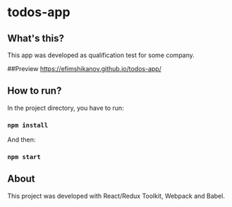 # todos-app
## What's this?
This app was developed as qualification test for some company.

##Preview
https://efimshikanov.github.io/todos-app/

## How to run?
In the project directory, you have to run:

### `npm install`

And then:

### `npm start`

## About

This project was developed with React/Redux Toolkit, Webpack and Babel.
